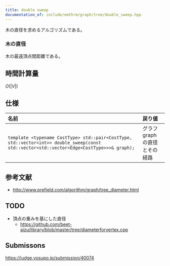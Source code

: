 ```yaml
---
title: double sweep
documentation_of: include/emthrm/graph/tree/double_sweep.hpp
---
```


木の直径を求めるアルゴリズムである。


### 木の直径

木の最遠頂点間距離である。


## 時間計算量

$O(\lvert V \rvert)$


## 仕様

|名前|戻り値|
|:--|:--|
|`template <typename CostType> std::pair<CostType, std::vector<int>> double_sweep(const std::vector<std::vector<Edge<CostType>>>& graph);`|グラフ $\mathrm{graph}$ の直径とその経路|


## 参考文献

- http://www.prefield.com/algorithm/graph/tree_diameter.html


## TODO

- 頂点の重みを基にした直径
  - https://github.com/beet-aizu/library/blob/master/tree/diameterforvertex.cpp


## Submissons

https://judge.yosupo.jp/submission/40074
